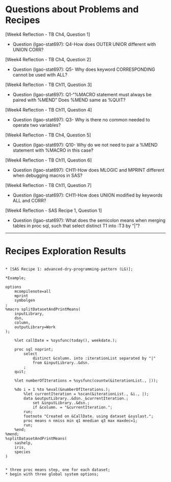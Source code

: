 
# Questions about Problems and Recipes


[Week4 Reflection - TB Ch4, Question 1]
* Question (lgao-stat697): Q4-How does OUTER UNIOR different with UNION CORR?  



[Week4 Reflection - TB Ch4, Question 2]
* Question (lgao-stat697): Q5- Why does keyword CORRESPONDING cannot be used with ALL?



[Week4 Reflection - TB Ch11, Question 3]
* Question (lgao-stat697): Q1-“%MACRO statement must always be paired with %MEND” Does %MEND same as %QUIT?



[Week4 Reflection - TB Ch11,  Question 4]
* Question (lgao-stat697): Q3- Why is there no common needed to operate two variables? 



[Week4 Reflection - TB Ch4, Question 5]
* Question (lgao-stat697): Q10- Why do we not need to pair a %MEND statement with %MACRO in this case?



[Week4 Reflection - TB Ch11, Question 6]
* Question (lgao-stat697):  CH11-How does MLOGIC and MPRINT different  when debugging macros in SAS?



[Week4 Reflection - TB Ch11, Question 7]
* Question (lgao-stat697):  CH11-How does UNION modified by keywords ALL and CORR?



[Week4 Reflection - SAS Recipe 1, Question 1]
* Question (lgao-stat697): What does the semicolon means when merging tables in proc sql, such that select distinct T1 into :T3 by “|”? 




***



# Recipes Exploration Results



```

* [SAS Recipe 1: advanced-dry-programming-pattern (LG)];

*Example;

options
	mcompilenote=all
	mprint
	symbolgen
;
%macro splitDatasetAndPrintMeans(
	inputLibrary,
	dsn,
	column,
	outputLibrary=Work
);

	%let callDate = %sysfunc(today(), weekdate.);

	proc sql noprint;
		select
			distinct &column. into :iterationList separated by "|"
            from &inputLibrary..&dsn.  
		;
	quit;

	%let numberOfIterations = %sysfunc(countw(&iterationList., |));

	%do i = 1 %to %eval(&numberOfIterations.);
		%let currentIteration = %scan(&iterationList., &i., |);
		data &outputLibrary..&dsn._&currentIteration.;
			set &inputLibrary..&dsn.;
			if &column. = "&currentIteration.";
		run;
		footnote "Created on &CallDate. using dataset &syslast.";
		proc means n nmiss min q1 mnedian q3 max maxdec=1;
		run;
	%end;
%mend;
%splitDatasetAndPrintMeans(
	sashelp,
	iris,
	species
)


* three proc means step, one for each dataset;
* begin with three global system options;
